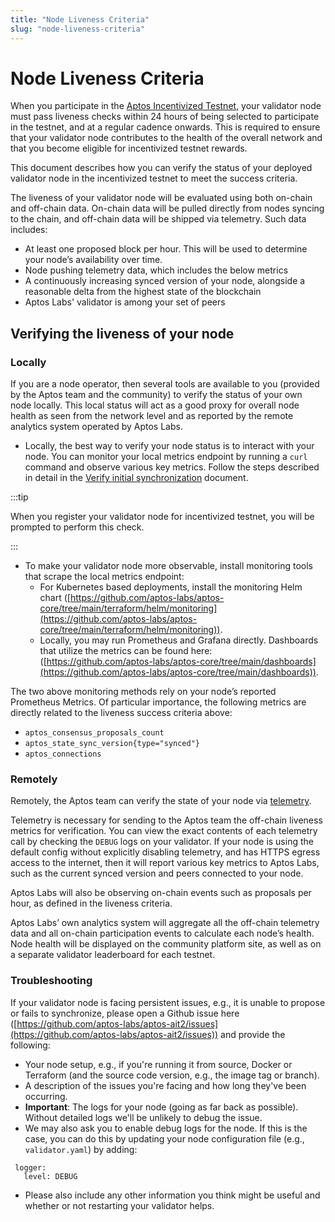 ```yaml
---
title: "Node Liveness Criteria"
slug: "node-liveness-criteria"
---
```


# Node Liveness Criteria

When you participate in the [Aptos Incentivized Testnet](https://aptoslabs.medium.com/welcome-to-aptos-incentivized-testnet-3-9d7ce888205c), your validator node must pass liveness checks within 24 hours of being selected to participate in the testnet, and at a regular cadence onwards. This is required to ensure that your validator node contributes to the health of the overall network and that you become eligible for incentivized testnet rewards. 

This document describes how you can verify the status of your deployed validator node in the incentivized testnet to meet the success criteria.

The liveness of your validator node will be evaluated using both on-chain and off-chain data. On-chain data will be pulled directly from nodes syncing to the chain, and off-chain data will be shipped via telemetry. Such data includes:

- At least one proposed block per hour. This will be used to determine your node’s availability over time.
- Node pushing telemetry data, which includes the below metrics
- A continuously increasing synced version of your node, alongside a reasonable delta from the highest state of the blockchain
- Aptos Labs' validator is among your set of peers

## Verifying the liveness of your node

### Locally

If you are a node operator, then several tools are available to you (provided by the Aptos team and the community) to verify the status of your own node locally. This local status will act as a good proxy for overall node health as seen from the network level and as reported by the remote analytics system operated by Aptos Labs. 

- Locally, the best way to verify your node status is to interact with your node. You can monitor your local metrics endpoint by running a `curl` command and observe various key metrics. Follow the steps described in detail in the [Verify initial synchronization](/nodes/full-node/fullnode-source-code-or-docker.md#verify-the-correctness-of-your-fullnode) document.

:::tip

When you register your validator node for incentivized testnet, you will be prompted to perform this check.

:::


- To make your validator node more observable, install monitoring tools that scrape the local metrics endpoint:
    - For Kubernetes based deployments, install the monitoring Helm chart ([https://github.com/aptos-labs/aptos-core/tree/main/terraform/helm/monitoring](https://github.com/aptos-labs/aptos-core/tree/main/terraform/helm/monitoring)).
    - Locally, you may run Prometheus and Grafana directly. Dashboards that utilize the metrics can be found here: ([https://github.com/aptos-labs/aptos-core/tree/main/dashboards](https://github.com/aptos-labs/aptos-core/tree/main/dashboards)).

The two above monitoring methods rely on your node’s reported Prometheus Metrics. Of particular importance, the following metrics are directly related to the liveness success criteria above:

- `aptos_consensus_proposals_count`
- `aptos_state_sync_version{type="synced"}`
- `aptos_connections`

### Remotely

Remotely, the Aptos team can verify the state of your node via [telemetry](/reference/telemetry.md). 

Telemetry is necessary for sending to the Aptos team the off-chain liveness metrics for verification. You can view the exact contents of each telemetry call by checking the `DEBUG` logs on your validator. If your node is using the default config without explicitly disabling telemetry, and has HTTPS egress access to the internet, then it will report various key metrics to Aptos Labs, such as the current synced version and peers connected to your node. 

Aptos Labs will also be observing on-chain events such as proposals per hour, as defined in the liveness criteria.

Aptos Labs’ own analytics system will aggregate all the off-chain telemetry data and all on-chain participation events to calculate each node’s health. Node health will be displayed on the community platform site, as well as on a separate validator leaderboard for each testnet.

### Troubleshooting

If your validator node is facing persistent issues, e.g., it is unable to propose or fails to synchronize, please open a Github issue here ([https://github.com/aptos-labs/aptos-ait2/issues](https://github.com/aptos-labs/aptos-ait2/issues)) and provide the following:
- Your node setup, e.g., if you're running it from source, Docker or Terraform (and the source code version, e.g., the image tag or branch).
- A description of the issues you're facing and how long they've been occurring.
- **Important**: The logs for your node (going as far back as possible). Without detailed logs we'll be unlikely to debug the issue.
- We may also ask you to enable debug logs for the node. If this is the case, you can do this by updating your node configuration file (e.g., `validator.yaml`) by adding:
```
 logger:
   level: DEBUG
```
- Please also include any other information you think might be useful and whether or not restarting your validator helps.
